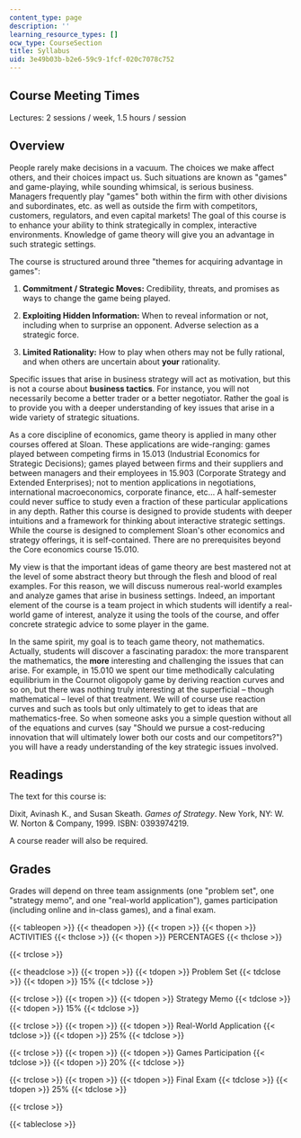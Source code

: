 ```yaml
---
content_type: page
description: ''
learning_resource_types: []
ocw_type: CourseSection
title: Syllabus
uid: 3e49b03b-b2e6-59c9-1fcf-020c7078c752
---
```


Course Meeting Times
--------------------

Lectures: 2 sessions / week, 1.5 hours / session

Overview
--------

People rarely make decisions in a vacuum. The choices we make affect others, and their choices impact us. Such situations are known as "games" and game-playing, while sounding whimsical, is serious business. Managers frequently play "games" both within the firm with other divisions and subordinates, etc. as well as outside the firm with competitors, customers, regulators, and even capital markets! The goal of this course is to enhance your ability to think strategically in complex, interactive environments. Knowledge of game theory will give you an advantage in such strategic settings.

The course is structured around three "themes for acquiring advantage in games":

1.  **Commitment / Strategic Moves:** Credibility, threats, and promises as ways to change the game being played.  
      
    
2.  **Exploiting Hidden Information:** When to reveal information or not, including when to surprise an opponent. Adverse selection as a strategic force.  
      
    
3.  **Limited Rationality:** How to play when others may not be fully rational, and when others are uncertain about **your** rationality.  
    

Specific issues that arise in business strategy will act as motivation, but this is not a course about **business tactics**. For instance, you will not necessarily become a better trader or a better negotiator. Rather the goal is to provide you with a deeper understanding of key issues that arise in a wide variety of strategic situations.

As a core discipline of economics, game theory is applied in many other courses offered at Sloan. These applications are wide-ranging: games played between competing firms in 15.013 (Industrial Economics for Strategic Decisions); games played between firms and their suppliers and between managers and their employees in 15.903 (Corporate Strategy and Extended Enterprises); not to mention applications in negotiations, international macroeconomics, corporate finance, etc… A half-semester could never suffice to study even a fraction of these particular applications in any depth. Rather this course is designed to provide students with deeper intuitions and a framework for thinking about interactive strategic settings. While the course is designed to complement Sloan's other economics and strategy offerings, it is self-contained. There are no prerequisites beyond the Core economics course 15.010.

My view is that the important ideas of game theory are best mastered not at the level of some abstract theory but through the flesh and blood of real examples. For this reason, we will discuss numerous real-world examples and analyze games that arise in business settings. Indeed, an important element of the course is a team project in which students will identify a real-world game of interest, analyze it using the tools of the course, and offer concrete strategic advice to some player in the game.

In the same spirit, my goal is to teach game theory, not mathematics. Actually, students will discover a fascinating paradox: the more transparent the mathematics, the **more** interesting and challenging the issues that can arise. For example, in 15.010 we spent our time methodically calculating equilibrium in the Cournot oligopoly game by deriving reaction curves and so on, but there was nothing truly interesting at the superficial – though mathematical – level of that treatment. We will of course use reaction curves and such as tools but only ultimately to get to ideas that are mathematics-free. So when someone asks you a simple question without all of the equations and curves (say "Should we pursue a cost-reducing innovation that will ultimately lower both our costs and our competitors?") you will have a ready understanding of the key strategic issues involved.

Readings
--------

The text for this course is:

Dixit, Avinash K., and Susan Skeath. _Games of Strategy_. New York, NY: W. W. Norton & Company, 1999. ISBN: 0393974219.

A course reader will also be required.

Grades
------

Grades will depend on three team assignments (one "problem set", one "strategy memo", and one "real-world application"), games participation (including online and in-class games), and a final exam.

{{< tableopen >}}
{{< theadopen >}}
{{< tropen >}}
{{< thopen >}}
ACTIVITIES
{{< thclose >}}
{{< thopen >}}
PERCENTAGES
{{< thclose >}}

{{< trclose >}}

{{< theadclose >}}
{{< tropen >}}
{{< tdopen >}}
Problem Set
{{< tdclose >}}
{{< tdopen >}}
15%
{{< tdclose >}}

{{< trclose >}}
{{< tropen >}}
{{< tdopen >}}
Strategy Memo
{{< tdclose >}}
{{< tdopen >}}
15%
{{< tdclose >}}

{{< trclose >}}
{{< tropen >}}
{{< tdopen >}}
Real-World Application
{{< tdclose >}}
{{< tdopen >}}
25%
{{< tdclose >}}

{{< trclose >}}
{{< tropen >}}
{{< tdopen >}}
Games Participation
{{< tdclose >}}
{{< tdopen >}}
20%
{{< tdclose >}}

{{< trclose >}}
{{< tropen >}}
{{< tdopen >}}
Final Exam
{{< tdclose >}}
{{< tdopen >}}
25%
{{< tdclose >}}

{{< trclose >}}

{{< tableclose >}}